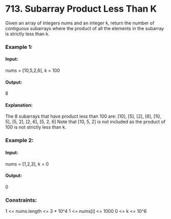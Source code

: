 # 713. Subarray Product Less Than K
Given an array of integers nums and an integer k, return the number of contiguous subarrays where the product of all the elements in the subarray is strictly less than k.

### Example 1:
#### Input: 
nums = [10,5,2,6], k = 100
#### Output: 
8
#### Explanation:
The 8 subarrays that have product less than 100 are:
[10], [5], [2], [6], [10, 5], [5, 2], [2, 6], [5, 2, 6]
Note that [10, 5, 2] is not included as the product of 100 is not strictly less than k.

### Example 2:
#### Input:
nums = [1,2,3], k = 0
#### Output:
0
 
### Constraints:
1 <= nums.length <= 3 * 10^4
1 <= nums[i] <= 1000
0 <= k <= 10^6


